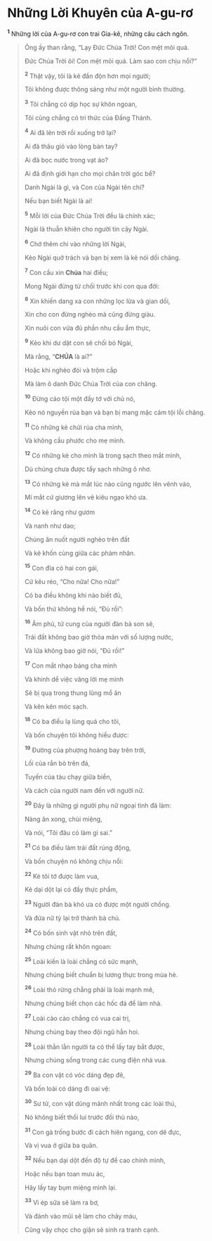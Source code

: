 # Những Lời Khuyên của A-gu-rơ

<sup><b>1</b></sup> Những lời của A-gu-rơ con trai Gia-kê, những câu cách ngôn.

> Ông ấy than rằng, “Lạy Đức Chúa Trời! Con mệt mỏi quá.
>
> Đức Chúa Trời ôi! Con mệt mỏi quá. Làm sao con chịu nổi?”
>
> <sup><b>2</b></sup> Thật vậy, tôi là kẻ đần độn hơn mọi người;
>
> Tôi không được thông sáng như một người bình thường.
>
> <sup><b>3</b></sup> Tôi chẳng có dịp học sự khôn ngoan,
>
> Tôi cũng chẳng có tri thức của Đấng Thánh.
>
> <sup><b>4</b></sup> Ai đã lên trời rồi xuống trở lại?
>
> Ai đã thâu gió vào lòng bàn tay?
>
> Ai đã bọc nước trong vạt áo?
>
> Ai đã định giới hạn cho mọi chân trời góc bể?
>
> Danh Ngài là gì, và Con của Ngài tên chi?
>
> Nếu bạn biết Ngài là ai!
>
> <sup><b>5</b></sup> Mỗi lời của Đức Chúa Trời đều là chính xác;
>
> Ngài là thuẫn khiên cho người tin cậy Ngài.
>
> <sup><b>6</b></sup> Chớ thêm chi vào những lời Ngài,
>
> Kẻo Ngài quở trách và bạn bị xem là kẻ nói dối chăng.
>
> <sup><b>7</b></sup> Con cầu xin **Chúa** hai điều;
>
> Mong Ngài đừng từ chối trước khi con qua đời:
>
> <sup><b>8</b></sup> Xin khiến dang xa con những lọc lừa và gian dối,
>
> Xin cho con đừng nghèo mà cũng đừng giàu.
>
> Xin nuôi con vừa đủ phần nhu cầu ẩm thực,
>
> <sup><b>9</b></sup> Kẻo khi dư dật con sẽ chối bỏ Ngài,
>
> Mà rằng, “**CHÚA** là ai?”
>
> Hoặc khi nghèo đói và trộm cắp
>
> Mà làm ô danh Đức Chúa Trời của con chăng.
>
> <sup><b>10</b></sup> Đừng cáo tội một đầy tớ với chủ nó,
>
> Kẻo nó nguyền rủa bạn và bạn bị mang mặc cảm tội lỗi chăng.
>
> <sup><b>11</b></sup> Có những kẻ chửi rủa cha mình,
>
> Và không cầu phước cho mẹ mình.
>
> <sup><b>12</b></sup> Có những kẻ cho mình là trong sạch theo mắt mình,
>
> Dù chúng chưa được tẩy sạch những ô nhơ.
>
> <sup><b>13</b></sup> Có những kẻ mà mắt lúc nào cũng ngước lên vênh váo,
>
> Mí mắt cứ giương lên vẻ kiêu ngạo khó ưa.
>
> <sup><b>14</b></sup> Có kẻ răng như gươm
>
> Và nanh như dao;
>
> Chúng ăn nuốt người nghèo trên đất
>
> Và kẻ khốn cùng giữa các phàm nhân.
>
> <sup><b>15</b></sup> Con đỉa có hai con gái,
>
> Cứ kêu réo, “Cho nữa! Cho nữa!”
>
> Có ba điều không khi nào biết đủ,
>
> Và bốn thứ không hề nói, “Đủ rồi”:
>
> <sup><b>16</b></sup> Âm phủ, tử cung của người đàn bà son sẻ,
>
> Trái đất không bao giờ thỏa mãn với số lượng nước,
>
> Và lửa không bao giờ nói, “Đủ rồi!”
>
> <sup><b>17</b></sup> Con mắt nhạo báng cha mình
>
> Và khinh dể việc vâng lời mẹ mình
>
> Sẽ bị quạ trong thung lũng mổ ăn
>
> Và kên kên móc sạch.
>
> <sup><b>18</b></sup> Có ba điều lạ lùng quá cho tôi,
>
> Và bốn chuyện tôi không hiểu được:
>
> <sup><b>19</b></sup> Đường của phượng hoàng bay trên trời,
>
> Lối của rắn bò trên đá,
>
> Tuyến của tàu chạy giữa biển,
>
> Và cách của người nam đến với người nữ.
>
> <sup><b>20</b></sup> Đây là những gì người phụ nữ ngoại tình đã làm:
>
> Nàng ăn xong, chùi miệng,
>
> Và nói, “Tôi đâu có làm gì sai.”
>
> <sup><b>21</b></sup> Có ba điều làm trái đất rúng động,
>
> Và bốn chuyện nó không chịu nổi:
>
> <sup><b>22</b></sup> Kẻ tôi tớ được làm vua,
>
> Kẻ dại dột lại có đầy thực phẩm,
>
> <sup><b>23</b></sup> Người đàn bà khó ưa có được một người chồng.
>
> Và đứa nữ tỳ lại trở thành bà chủ.
>
> <sup><b>24</b></sup> Có bốn sinh vật nhỏ trên đất,
>
> Nhưng chúng rất khôn ngoan:
>
> <sup><b>25</b></sup> Loài kiến là loài chẳng có sức mạnh,
>
> Nhưng chúng biết chuẩn bị lương thực trong mùa hè.
>
> <sup><b>26</b></sup> Loài thỏ rừng chẳng phải là loài mạnh mẽ,
>
> Nhưng chúng biết chọn các hốc đá để làm nhà.
>
> <sup><b>27</b></sup> Loài cào cào chẳng có vua cai trị,
>
> Nhưng chúng bay theo đội ngũ hẳn hoi.
>
> <sup><b>28</b></sup> Loài thằn lằn người ta có thể lấy tay bắt được,
>
> Nhưng chúng sống trong các cung điện nhà vua.
>
> <sup><b>29</b></sup> Ba con vật có vóc dáng đẹp đẽ,
>
> Và bốn loài có dáng đi oai vệ:
>
> <sup><b>30</b></sup> Sư tử, con vật dũng mãnh nhất trong các loài thú,
>
> Nó không biết thối lui trước đối thủ nào,
>
> <sup><b>31</b></sup> Con gà trống bước đi cách hiên ngang, con dê đực,
>
> Và vị vua ở giữa ba quân.
>
> <sup><b>32</b></sup> Nếu bạn dại dột đến độ tự đề cao chính mình,
>
> Hoặc nếu bạn toan mưu ác,
>
> Hãy lấy tay bụm miệng mình lại.
>
> <sup><b>33</b></sup> Vì ép sữa sẽ làm ra bơ,
>
> Và đánh vào mũi sẽ làm cho chảy máu,
>
> Cũng vậy chọc cho giận sẽ sinh ra tranh cạnh.
